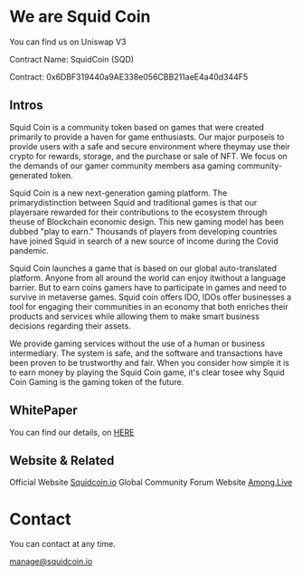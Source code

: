            
            
            


# We are Squid Coin

You can find us on Uniswap V3

Contract Name:
SquidCoin (SQD)

Contract:
0x6DBF319440a9AE338e056CBB211aeE4a40d344F5

## Intros


Squid Coin is a community token based on games that were created primarily to provide a haven for game enthusiasts. Our major purposeis to provide users with a safe and secure environment where theymay use their crypto for rewards, storage, and the purchase or sale of NFT. We focus on the demands of our gamer community members asa gaming community-generated token.

    
    
    
Squid Coin is a new next-generation gaming platform. The primarydistinction between Squid and traditional games is that our playersare rewarded for their contributions to the ecosystem through theuse of Blockchain economic design. This new gaming model has been dubbed "play to earn." Thousands of players from developing countries have joined Squid in search of a new source of income during the Covid pandemic.


Squid Coin launches a game that is based on our global auto-translated platform. Anyone from all around the world can enjoy itwithout a language barrier. But to earn coins gamers have to participate in games and need to survive in metaverse games.
Squid coin offers IDO, IDOs offer businesses a tool for engaging their communities in an economy that both enriches their products and services while allowing them to make smart business decisions regarding their assets.



We provide gaming services without the use of a human or business intermediary. The system is safe, and the software and transactions have been proven to be trustworthy and fair. When you consider how simple it is to earn money by playing the Squid Coin game, it's clear tosee why Squid Coin Gaming is the gaming token of the future.



## WhitePaper

You can find our details, on [HERE](https://0aea552f-60dc-4ad8-ae1e-4695cb0daf3d.filesusr.com/ugd/852698_eee68201c11e41d8996be215f60d32a2.pdf) 


## Website & Related

Official Website [Squidcoin.io](https://www.squidcoin.io/) 
Global Community Forum Website [Among.Live](https://www.among.live/) 

# Contact 

You can contact at any time.

manage@squidcoin.io




